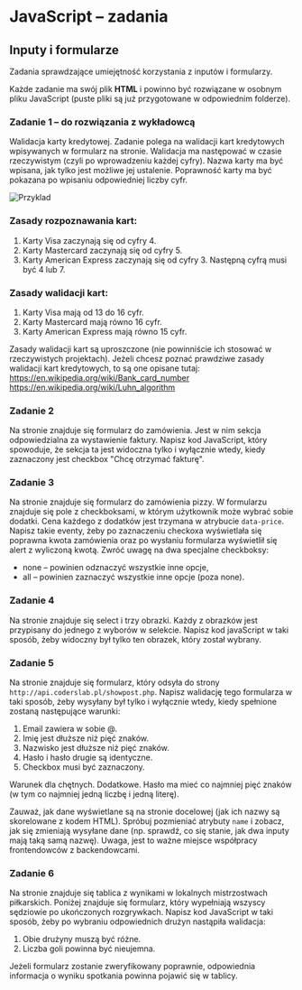 # JavaScript &ndash; zadania
## Inputy i formularze

Zadania sprawdzające umiejętność korzystania z inputów i formularzy.

Każde zadanie ma swój plik **HTML** i powinno być rozwiązane w osobnym pliku JavaScript (puste pliki są już przygotowane w odpowiednim folderze).


### Zadanie 1 &ndash; do rozwiązania z wykładowcą

Walidacja karty kredytowej.
Zadanie polega na walidacji kart kredytowych wpisywanych w formularz na stronie. Walidacja ma następować w czasie rzeczywistym (czyli po wprowadzeniu każdej cyfry).
Nazwa karty ma być wpisana, jak tylko jest możliwe jej ustalenie.
Poprawność karty ma być pokazana po wpisaniu odpowiedniej liczby cyfr.

![Przyklad](tasks_assets/credit_card.png)


### Zasady rozpoznawania kart:
1. Karty Visa zaczynają się od cyfry 4.
1. Karty Mastercard zaczynają się od cyfry 5.
1. Karty American Express zaczynają się od cyfry 3. Następną cyfrą musi być 4 lub 7.

### Zasady walidacji kart:
1. Karty Visa mają od 13 do 16 cyfr.
1. Karty Mastercard mają równo 16 cyfr.
1. Karty American Express mają równo 15 cyfr.

Zasady walidacji kart są uproszczone (nie powinniście ich stosować w rzeczywistych projektach).
Jeżeli chcesz poznać prawdziwe zasady walidacji kart kredytowych, to są one opisane tutaj:
https://en.wikipedia.org/wiki/Bank_card_number
https://en.wikipedia.org/wiki/Luhn_algorithm

### Zadanie 2
Na stronie znajduje się formularz do zamówienia. Jest w nim sekcja odpowiedzialna za wystawienie faktury.
Napisz kod JavaScript, który spowoduje, że sekcja ta jest widoczna tylko i wyłącznie wtedy, kiedy zaznaczony jest checkbox "Chcę otrzymać fakturę".

### Zadanie 3
Na stronie znajduje się formularz do zamówienia pizzy. W formularzu znajduje się pole z checkboksami, w którym użytkownik może wybrać sobie dodatki.
Cena każdego z dodatków jest trzymana w atrybucie ```data-price```.
Napisz takie eventy, żeby po zaznaczeniu checkoxa wyświetlała się poprawna kwota zamówienia oraz po wysłaniu formularza wyświetlił się alert z wyliczoną kwotą.
Zwróć uwagę na dwa specjalne checkboksy:
* none &ndash; powinien odznaczyć wszystkie inne opcje,
* all &ndash; powinien zaznaczyć wszystkie inne opcje (poza none).


### Zadanie 4
Na stronie znajduje się select i trzy obrazki.
Każdy z obrazków jest przypisany do jednego z wyborów w selekcie. Napisz kod javaScript w taki sposób, żeby widoczny był tylko ten obrazek, który został wybrany.

### Zadanie 5
Na stronie znajduje się formularz, który odsyła do strony ```http://api.coderslab.pl/showpost.php```.
Napisz walidację tego formularza w taki sposób, żeby wysyłany był tylko i wyłącznie wtedy, kiedy spełnione zostaną następujące warunki:

1. Email zawiera w sobie @.
2. Imię jest dłuższe niż pięć znaków.
3. Nazwisko jest dłuższe niż pięć znaków.
4. Hasło i hasło drugie są identyczne.
5. Checkbox musi być zaznaczony.

Warunek dla chętnych. Dodatkowe. Hasło ma mieć co najmniej pięć znaków (w tym co najmniej jedną liczbę i jedną literę).

Zauważ, jak dane wyświetlane są na stronie docelowej (jak ich nazwy są skorelowane z kodem HTML). Spróbuj pozmieniać atrybuty ```name``` i zobacz, jak się zmieniają wysyłane dane (np. sprawdź, co się stanie, jak dwa inputy mają taką samą nazwę).
Uwaga, jest to ważne miejsce współpracy frontendowców z backendowcami.


### Zadanie 6
Na stronie znajduje się tablica z wynikami w lokalnych mistrzostwach piłkarskich. Poniżej znajduje się formularz, który wypełniają wszyscy sędziowie po ukończonych rozgrywkach.
Napisz kod JavaScript w taki sposób, żeby po wybraniu odpowiednich drużyn nastąpiła walidacja:
1. Obie drużyny muszą być różne.
2. Liczba goli powinna być nieujemna.

Jeżeli formularz zostanie zweryfikowany poprawnie, odpowiednia informacja o wyniku spotkania powinna pojawić się w tablicy.
